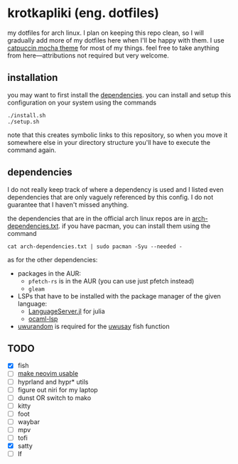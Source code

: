 # krotkapliki (eng. dotfiles)
my dotfiles for arch linux.
I plan on keeping this repo clean, so I will gradually add more of my dotfiles here when I'll be
happy with them.
I use [catpuccin mocha theme](https://github.com/catppuccin/catppuccin) for most of my things.
feel free to take anything from here—attributions not required but very welcome.

## installation
you may want to first install the [dependencies](#dependencies).
you can install and setup this configuration on your system using the commands
```
./install.sh
./setup.sh
```
note that this creates symbolic links to this repository, so when you move it somewhere else in
your directory structure you'll have to execute the command again.

## dependencies
I do not really keep track of where a dependency is used and I listed even dependencies that are
only vaguely referenced by this config.
I do not guarantee that I haven't missed anything.

the dependencies that are in the official arch linux repos are in
[arch-dependencies.txt](./arch-dependencies.txt).
if you have pacman, you can install them using the command
```
cat arch-dependencies.txt | sudo pacman -Syu --needed -
```

as for the other dependencies:
- packages in the AUR:
  - `pfetch-rs` is in the AUR (you can use just pfetch instead)
  - `gleam`
- LSPs that have to be installed with the package manager of the given language:
  - [LanguageServer.jl](https://github.com/julia-vscode/LanguageServer.jl) for julia
  - [ocaml-lsp](https://github.com/ocaml/ocaml-lsp)
- [uwurandom](https://github.com/valadaptive/uwurandom) is required for the 
[uwusay](./config/fish/functions/uwusay.fish) fish function

## TODO
- [x] fish
- [ ] [make neovim usable](./config/nvim/README.md#roadmap)
- [ ] hyprland and hypr* utils
- [ ] figure out niri for my laptop
- [ ] dunst OR switch to mako
- [ ] kitty
- [ ] foot
- [ ] waybar
- [ ] mpv
- [ ] tofi
- [x] satty
- [ ] lf
